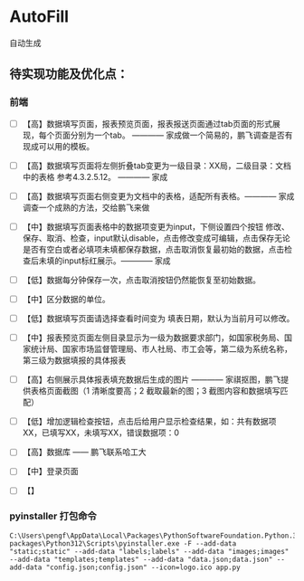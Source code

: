 # AutoFill
自动生成

## 待实现功能及优化点：
### 前端
- [ ] 【高】数据填写页面，报表预览页面，报表报送页面通过tab页面的形式展现，每个页面分别为一个tab。 ———— 家成做一个简易的，鹏飞调查是否有现成可以用的模板。
- [ ] 【高】数据填写页面将左侧折叠tab变更为一级目录：XX局，二级目录：文档中的表格 参考4.3.2.5.12。 ———— 家成
- [ ] 【高】数据填写页面右侧变更为文档中的表格，适配所有表格。———— 家成调查一个成熟的方法，交给鹏飞来做
- [ ] 【中】数据填写页面表格中的数据项变更为input，下侧设置四个按钮 修改、保存、取消、检查，input默认disable，点击修改变成可编辑，点击保存无论是否有空白或者必填项未填都保存数据，点击取消恢复最初始的数据，点击检查后未填的input标红展示。———— 家成
- [ ] 【低】数据每分钟保存一次，点击取消按钮仍然能恢复至初始数据。
- [ ] 【中】区分数据的单位。
- [ ] 【低】数据填写页面请选择查看时间变为 填表日期，默认为当前月可以修改。
      
- [ ] 【中】报表预览页面左侧目录显示为一级为数据要求部门，如国家税务局、国家统计局、国家市场监督管理局、市人社局、市工会等，第二级为系统名称，第三级为数据填报的具体报表
- [ ] 【高】右侧展示具体报表填充数据后生成的图片 ———— 家祺抠图，鹏飞提供表格页面截图（1 清晰度要高；2 截取最新的图；3 截图内容和数据填写匹配）
- [ ] 【低】增加逻辑检查按钮，点击后给用户显示检查结果，如：共有数据项XX，已填写XX，未填写XX，错误数据项：0

- [ ] 【高】数据库 —— 鹏飞联系哈工大
- [ ] 【中】登录页面
- [ ] 【】
      


### pyinstaller 打包命令
```
C:\Users\pengf\AppData\Local\Packages\PythonSoftwareFoundation.Python.3.12_qbz5n2kfra8p0\LocalCache\local-packages\Python312\Scripts\pyinstaller.exe -F --add-data "static;static" --add-data "labels;labels" --add-data "images;images" --add-data "templates;templates" --add-data "data.json;data.json" --add-data "config.json;config.json" --icon=logo.ico app.py  
```
